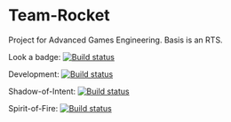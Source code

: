 # Team-Rocket

Project for Advanced Games Engineering.
Basis is an RTS. 


Look a badge:
[![Build status](https://ci.appveyor.com/api/projects/status/4qq6xm4gckyo6am3?svg=true)](https://ci.appveyor.com/project/conzo096/team-rocket)

Development: [![Build status](https://ci.appveyor.com/api/projects/status/4qq6xm4gckyo6am3/branch/Development?svg=true)](https://ci.appveyor.com/project/conzo096/team-rocket/branch/Development)

Shadow-of-Intent: [![Build status](https://ci.appveyor.com/api/projects/status/4qq6xm4gckyo6am3/branch/Development?svg=true)](https://ci.appveyor.com/project/conzo096/team-rocket/branch/Shadow-of-Intent)

Spirit-of-Fire: [![Build status](https://ci.appveyor.com/api/projects/status/4qq6xm4gckyo6am3/branch/Development?svg=true)](https://ci.appveyor.com/project/conzo096/team-rocket/branch/Spirit-of-Fire)



